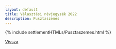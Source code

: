 ```yaml
---
layout: default
title: Választási névjegyzék 2022
description: Pusztaszemes
---
```


{% include settlementHTMLs/Pusztaszemes.html %}

[Vissza](./)